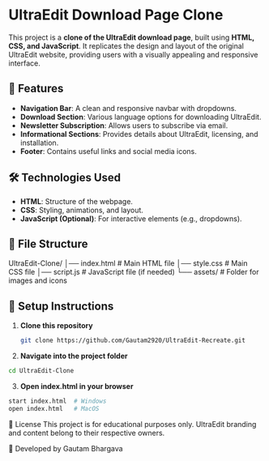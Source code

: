 # UltraEdit Download Page Clone

This project is a **clone of the UltraEdit download page**, built using **HTML, CSS, and JavaScript**. It replicates the design and layout of the original UltraEdit website, providing users with a visually appealing and responsive interface.

## 🚀 Features

- **Navigation Bar**: A clean and responsive navbar with dropdowns.
- **Download Section**: Various language options for downloading UltraEdit.
- **Newsletter Subscription**: Allows users to subscribe via email.
- **Informational Sections**: Provides details about UltraEdit, licensing, and installation.
- **Footer**: Contains useful links and social media icons.

## 🛠️ Technologies Used

- **HTML**: Structure of the webpage.
- **CSS**: Styling, animations, and layout.
- **JavaScript (Optional)**: For interactive elements (e.g., dropdowns).

## 📂 File Structure
UltraEdit-Clone/
│── index.html # Main HTML file 
│── style.css # Main CSS file 
│── script.js # JavaScript file (if needed) 
└── assets/ # Folder for images and icons

## 🔧 Setup Instructions

1. **Clone this repository**  
   ```bash
   git clone https://github.com/Gautam2920/UltraEdit-Recreate.git
2.  **Navigate into the project folder**
```bash
cd UltraEdit-Clone   
```
3. **Open index.html in your browser**
```bash
start index.html  # Windows
open index.html   # MacOS
```

📜 License
This project is for educational purposes only. UltraEdit branding and content belong to their respective owners.

🚀 Developed by Gautam Bhargava
